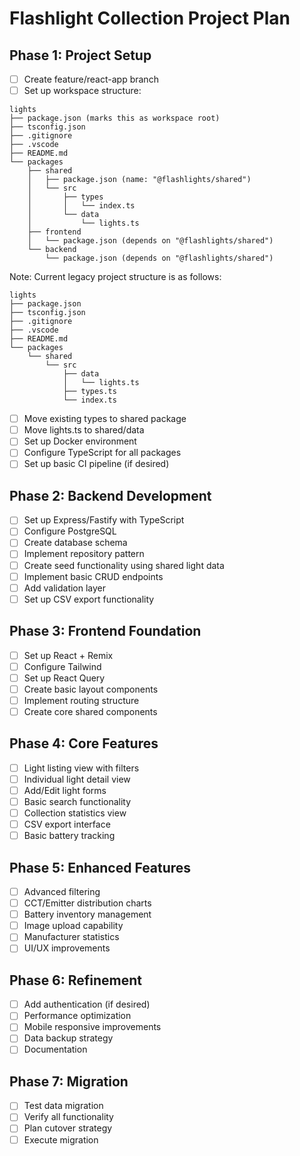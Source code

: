 # Flashlight Collection Project Plan

## Phase 1: Project Setup

- [ ] Create feature/react-app branch
- [ ] Set up workspace structure:

```
lights
├── package.json (marks this as workspace root)
├── tsconfig.json
├── .gitignore
├── .vscode
├── README.md
└── packages
    ├── shared
    │   ├── package.json (name: "@flashlights/shared")
    │   └── src
    │       ├── types
    │       │   └── index.ts
    │       └── data
    │           └── lights.ts
    ├── frontend
    │   └── package.json (depends on "@flashlights/shared")
    └── backend
        └── package.json (depends on "@flashlights/shared")
```

Note: Current legacy project structure is as follows:

```
lights
├── package.json
├── tsconfig.json
├── .gitignore
├── .vscode
├── README.md
└── packages
    └── shared
        └── src
            ├── data
            │   └── lights.ts
            ├── types.ts
            └── index.ts
```

- [ ] Move existing types to shared package
- [ ] Move lights.ts to shared/data
- [ ] Set up Docker environment
- [ ] Configure TypeScript for all packages
- [ ] Set up basic CI pipeline (if desired)

## Phase 2: Backend Development

- [ ] Set up Express/Fastify with TypeScript
- [ ] Configure PostgreSQL
- [ ] Create database schema
- [ ] Implement repository pattern
- [ ] Create seed functionality using shared light data
- [ ] Implement basic CRUD endpoints
- [ ] Add validation layer
- [ ] Set up CSV export functionality

## Phase 3: Frontend Foundation

- [ ] Set up React + Remix
- [ ] Configure Tailwind
- [ ] Set up React Query
- [ ] Create basic layout components
- [ ] Implement routing structure
- [ ] Create core shared components

## Phase 4: Core Features

- [ ] Light listing view with filters
- [ ] Individual light detail view
- [ ] Add/Edit light forms
- [ ] Basic search functionality
- [ ] Collection statistics view
- [ ] CSV export interface
- [ ] Basic battery tracking

## Phase 5: Enhanced Features

- [ ] Advanced filtering
- [ ] CCT/Emitter distribution charts
- [ ] Battery inventory management
- [ ] Image upload capability
- [ ] Manufacturer statistics
- [ ] UI/UX improvements

## Phase 6: Refinement

- [ ] Add authentication (if desired)
- [ ] Performance optimization
- [ ] Mobile responsive improvements
- [ ] Data backup strategy
- [ ] Documentation

## Phase 7: Migration

- [ ] Test data migration
- [ ] Verify all functionality
- [ ] Plan cutover strategy
- [ ] Execute migration
